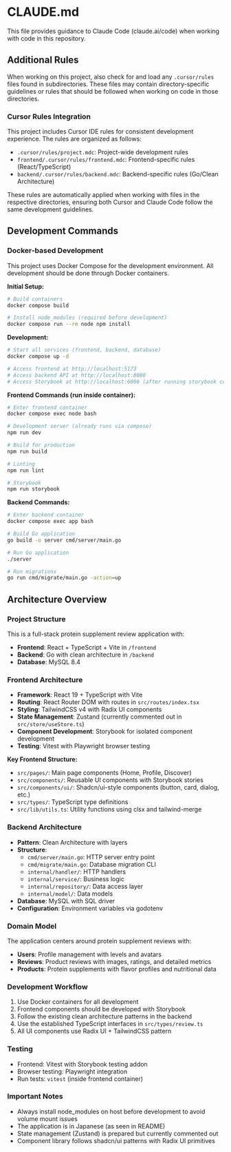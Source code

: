 # CLAUDE.md

This file provides guidance to Claude Code (claude.ai/code) when working with code in this repository.

## Additional Rules
When working on this project, also check for and load any `.cursor/rules` files found in subdirectories. These files may contain directory-specific guidelines or rules that should be followed when working on code in those directories.

### Cursor Rules Integration
This project includes Cursor IDE rules for consistent development experience. The rules are organized as follows:
- `.cursor/rules/project.mdc`: Project-wide development rules
- `frontend/.cursor/rules/frontend.mdc`: Frontend-specific rules (React/TypeScript)
- `backend/.cursor/rules/backend.mdc`: Backend-specific rules (Go/Clean Architecture)

These rules are automatically applied when working with files in the respective directories, ensuring both Cursor and Claude Code follow the same development guidelines.

## Development Commands

### Docker-based Development
This project uses Docker Compose for the development environment. All development should be done through Docker containers.

**Initial Setup:**
```bash
# Build containers
docker compose build

# Install node_modules (required before development)
docker compose run --rm node npm install
```

**Development:**
```bash
# Start all services (frontend, backend, database)
docker compose up -d

# Access frontend at http://localhost:5173
# Access backend API at http://localhost:8080
# Access Storybook at http://localhost:6006 (after running storybook command)
```

**Frontend Commands (run inside container):**
```bash
# Enter frontend container
docker compose exec node bash

# Development server (already runs via compose)
npm run dev

# Build for production
npm run build

# Linting
npm run lint

# Storybook
npm run storybook
```

**Backend Commands:**
```bash
# Enter backend container
docker compose exec app bash

# Build Go application
go build -o server cmd/server/main.go

# Run Go application
./server

# Run migrations
go run cmd/migrate/main.go -action=up
```

## Architecture Overview

### Project Structure
This is a full-stack protein supplement review application with:
- **Frontend**: React + TypeScript + Vite in `/frontend`
- **Backend**: Go with clean architecture in `/backend`
- **Database**: MySQL 8.4

### Frontend Architecture
- **Framework**: React 19 + TypeScript with Vite
- **Routing**: React Router DOM with routes in `src/routes/index.tsx`
- **Styling**: TailwindCSS v4 with Radix UI components
- **State Management**: Zustand (currently commented out in `src/store/useStore.ts`)
- **Component Development**: Storybook for isolated component development
- **Testing**: Vitest with Playwright browser testing

**Key Frontend Structure:**
- `src/pages/`: Main page components (Home, Profile, Discover)
- `src/components/`: Reusable UI components with Storybook stories
- `src/components/ui/`: Shadcn/ui-style components (button, card, dialog, etc.)
- `src/types/`: TypeScript type definitions
- `src/lib/utils.ts`: Utility functions using clsx and tailwind-merge

### Backend Architecture
- **Pattern**: Clean Architecture with layers
- **Structure**:
  - `cmd/server/main.go`: HTTP server entry point
  - `cmd/migrate/main.go`: Database migration CLI
  - `internal/handler/`: HTTP handlers
  - `internal/service/`: Business logic
  - `internal/repository/`: Data access layer
  - `internal/model/`: Data models
- **Database**: MySQL with SQL driver
- **Configuration**: Environment variables via godotenv

### Domain Model
The application centers around protein supplement reviews with:
- **Users**: Profile management with levels and avatars
- **Reviews**: Product reviews with images, ratings, and detailed metrics
- **Products**: Protein supplements with flavor profiles and nutritional data

### Development Workflow
1. Use Docker containers for all development
2. Frontend components should be developed with Storybook
3. Follow the existing clean architecture patterns in the backend
4. Use the established TypeScript interfaces in `src/types/review.ts`
5. All UI components use Radix UI + TailwindCSS pattern

### Testing
- Frontend: Vitest with Storybook testing addon
- Browser testing: Playwright integration
- Run tests: `vitest` (inside frontend container)

### Important Notes
- Always install node_modules on host before development to avoid volume mount issues
- The application is in Japanese (as seen in README)
- State management (Zustand) is prepared but currently commented out
- Component library follows shadcn/ui patterns with Radix UI primitives